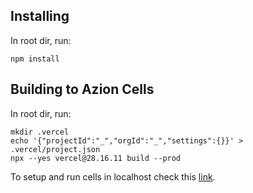 ## Installing
In root dir, run:
```
npm install
```

## Building to Azion Cells
In root dir, run: 
```
mkdir .vercel
echo '{"projectId":"_","orgId":"_","settings":{}}' > .vercel/project.json
npx --yes vercel@28.16.11 build --prod
```
To setup and run cells in localhost check this [link](https://github.com/aziontech/cells).